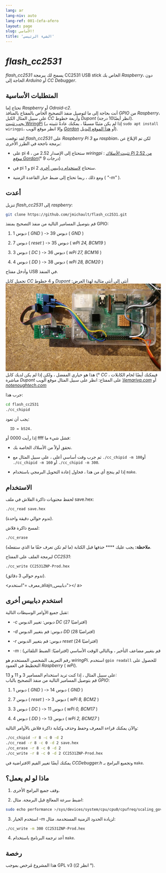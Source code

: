 ```yaml
---
lang: ar
lang-niv: auto
lang-ref: 001-ĉefa-afero
layout: page
slug: الأساسي!
title: 'الشيء الرئيسي'
---
```


# _flash\_cc2531_
 _flash\_cc2531_ يسمح لك ببرمجة CC2531 USB stick الخاص بك _Raspberry_، دون الحاجة إلى _Arduino_ أو _CC Debugger_.

## المتطلبات الأساسية
تحتاج إما _Raspberry_ أو _Odroid-c2_.  
أنت بحاجة إلى ما لتوصيل منفذ التصحيح الخاص بالمفتاح بالمنافذ _GPIO_ من _Raspberry_، على سبيل المثال الكبل _CC_ وأربعة خطوط _Dupont_ (انظر أيضًا10 درجة).   
[يجب تثبيت WiringPi](http://wiringpi.com/)  (إذا لم يكن مثبتًا مسبقًا ، يمكنك عادةً تثبيته بـ `sudo apt install wiringpi`، وإلا انظر موقع الويب [ _Gordon_](http://wiringpi.com/) أو [هذا الموقع البديل](https://github.com/WiringPi/WiringPi)).  

لقد توقعت _flash\_cc2531_ على _Raspberry Pi 3_ مع _raspbian_، لكن تم الإبلاغ عن برمجة ناجحة في الطرز الأخرى:  
 * على pi 4 ، ستحتاج إلى الإصدار 2.52 من _wiringpi_ :  [تثبيت _الأسلاك Pi_ 2.52 من _موقع Gordon_](http://wiringpi.com/wiringpi-updated-to-2-52-for-the-raspberry-pi-4b/)(° 9 درجات)



 * في pi 1 و pi 2 ستحتاج [لاستخدام دبابيس أخرى](#uzi_aliajn_pinglojn).


 * ومع ذلك ، ربما تحتاج إلى ضبط خيار القاعدة الزمنية ( _"-m"_ ).



## أعدت

تنزيل _flash\_cc2531_ إلى _raspberry_:
```bash
git clone https://github.com/jmichault/flash_cc2531.git
```

قم بتوصيل المسامير التالية من منفذ التصحيح بمنفذ GPIO:

 1. دبوس 1 ( _GND_ ) -> دبوس 39 ( _GND_ )


 2. دبوس 7 ( _reset_ ) -> دبوس 35 ( _wPi 24, BCM19_ )


 3. دبوس 3 ( _DC_ ) -> دبوس 36 ( _wPi 27, BCM16_ )


 4. دبوس 4 ( _DD_ ) -> دبوس 38 ( _wPi 28, BCM20_ )



وأدخل مفتاح USB في المنفذ.

تحميل كابل _CC_ و 4 خطوط _Dupont_ أنثى إلى أنثى مثالية لهذا الغرض:
![صورة المفتاح و _التوت_](https://github.com/jmichault/files/raw/master/Raspberry-CC2531.jpg)°)
هذا هو خياري المفضل ، ولكن إذا لم يكن لديك كابل _CC_ ، فيمكنك أيضًا لحام الكابلات مباشرة _Dupont_ على المفتاح: انظر على سبيل المثال موقع الويب [ )_lemariva.com_](https://lemariva.com/blog/2019/08/zigbee-flashing-cc2531-using-raspberry-pi-without-cc-debugger) أو [ _notenoughtech.com_](https://notenoughtech.com/home-automation/flashing-cc2531-without-cc-debugger/)


جرب هذا:
```bash
cd flash_cc2531
./cc_chipid
```
يجب أن تعود:
```
  ID = b524.
```
إذا رأيت 0000 أو ffff فشل شيء ما:  
 * تحقق أولاً من الأسلاك الخاصة بك.


 * ثم جرب وقت أساسي أعلى ، على سبيل المثال مع `./cc_chipid -m 100`أو `./cc_chipid -m 160` أو `./cc_chipid -m 300`.


 * إذا لم ينجح أي من هذا ، فحاول إعادة التحويل البرمجي باستخدام `make`.




## الاستخدام
لحفظ محتويات ذاكرة الفلاش في ملف save.hex:
```bash
./cc_read save.hex
```
(تدوم حوالي دقيقة واحدة).

لمسح ذاكرة فلاش:
```bash
./cc_erase
```
**ملاحظة:** يجب عليك **** حذفها قبل الكتابة (ما لم تكن تعرف حقًا ما الذي ستفعله).

لبرمجة الملف على المفتاح _CC2531_:
```bash
./cc_write CC2531ZNP-Prod.hex
```
(تدوم حوالي 3 دقائق).

<معرف ="استخدم_aliajn_دبابيس"></ a>
## استخدم دبابيس أخرى

تقبل جميع الأوامر الوسيطات التالية:

 * _-c_ دبوس: تغيير الدبوس _DC_ (افتراضيًا 27)


 * _-d_ دبوس: قم بتغيير الدبوس _DD_ (افتراضيًا 28)


 * _-r_ دبوس: قم بتغيير الدبوس _reset_ (افتراضيًا 24)


 * _-m_ : قم بتغيير مضاعف التأخير ، وبالتالي الوقت الأساسي (افتراضيًا: الضبط التلقائي)



رقم التعريف الشخصي المستخدم هو _wiringPi_. استخدم `gpio readall` للحصول على التخطيط في العمود _Raspberry_ ( _wPi_).

على سبيل المثال ، إذا كنت تريد استخدام المسامير 3 و 11 و 13:  
قم بتوصيل المسامير التالية من منفذ التصحيح بالباب _GPIO_:

 1. دبوس 1 ( _GND_ ) -> دبوس 14 ( _GND_ )


 2. دبوس 7 ( _reset_ ) -> دبوس 3 ( _wPi 8, BCM2_ )


 3. دبوس 3 ( _DC_ ) -> دبوس 11 ( _wPi 0, BCM17_ )


 4. دبوس 4 ( _DD_ ) -> دبوس 13 ( _wPi 2, BCM27_ )



والآن يمكنك قراءة المعرف وحفظ وحذف وكتابة ذاكرة فلاش بالأوامر التالية:
```bash
./cc_chipid -r 8 -c 0 -d 2
./cc_read -r 8 -c 0 -d 2 save.hex
./cc_erase -r 8 -c 0 -d 2
./cc_write -r 8 -c 0 -d 2 CC2531ZNP-Prod.hex
```

يمكنك أيضًا تغيير القيم الافتراضية في _CCDebugger.h_ وتجميع البرامج بـ `make`.

## ماذا لو لم يعمل؟

1. وقف جميع البرامج الأخرى.


2. اضبط سرعة المعالج قبل البرمجة. مثال:  


```bash
sudo echo performance >/sys/devices/system/cpu/cpu0/cpufreq/scaling_governor
```
3. استخدم الخيار -m لزيادة الحدود الزمنية المستخدمة. مثال:  


```bash
./cc_write -m 300 CC2531ZNP-Prod.hex
```
4. أعد ترجمة البرنامج باستخدام `make`.



## رخصة

هذا المشروع مُرخص بموجب GPL v3 ((انظر 2 °).
